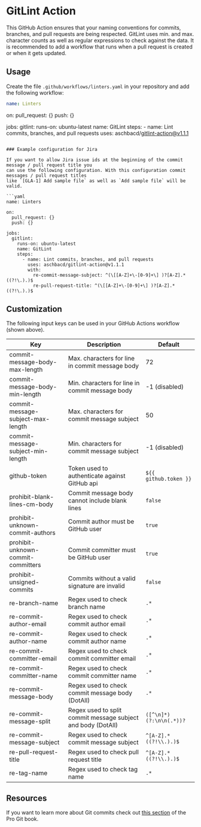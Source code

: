 # GitLint Action

This GitHub Action ensures that your naming conventions for commits, branches, and pull requests
are being respected. GitLint uses min. and max. character counts as well as regular expressions
to check against the data. It is recommended to add a workflow that runs when a pull request is
created or when it gets updated.

## Usage

Create the file `.github/workflows/linters.yaml` in your repository and add the following workflow:

```yaml
name: Linters
```
on:
  pull_request: {}
  push: {}

jobs:
  gitlint:
    runs-on: ubuntu-latest
    name: GitLint
    steps:
      - name: Lint commits, branches, and pull requests
        uses: aschbacd/gitlint-action@v1.1.1
```

### Example configuration for Jira

If you want to allow Jira issue ids at the beginning of the commit message / pull request title you
can use the following configuration. With this configuration commit messages / pull request titles
like `[GLA-1] Add sample file` as well as `Add sample file` will be valid.

```yaml
name: Linters

on:
  pull_request: {}
  push: {}

jobs:
  gitlint:
    runs-on: ubuntu-latest
    name: GitLint
    steps:
      - name: Lint commits, branches, and pull requests
        uses: aschbacd/gitlint-action@v1.1.1
        with:
          re-commit-message-subject: ^(\[[A-Z]+\-[0-9]+\] )?[A-Z].*((?!\.).)$
          re-pull-request-title: ^(\[[A-Z]+\-[0-9]+\] )?[A-Z].*((?!\.).)$
```

## Customization

The following input keys can be used in your GitHub Actions workflow (shown above).

| Key                                | Description                                                  | Default                 |
| ---------------------------------- | ------------------------------------------------------------ | ----------------------- |
| commit-message-body-max-length     | Max. characters for line in commit message body              | 72                      |
| commit-message-body-min-length     | Min. characters for line in commit message body              | -1 (disabled)           |
| commit-message-subject-max-length  | Max. characters for commit message subject                   | 50                      |
| commit-message-subject-min-length  | Min. characters for commit message subject                   | -1 (disabled)           |
| github-token                       | Token used to authenticate against GitHub api                | `${{ github.token }}`   |
| prohibit-blank-lines-cm-body       | Commit message body cannot include blank lines               | `false`                 |
| prohibit-unknown-commit-authors    | Commit author must be GitHub user                            | `true`                  |
| prohibit-unknown-commit-committers | Commit committer must be GitHub user                         | `true`                  |
| prohibit-unsigned-commits          | Commits without a valid signature are invalid                | `false`                 |
| re-branch-name                     | Regex used to check branch name                              | `.*`                    |
| re-commit-author-email             | Regex used to check commit author email                      | `.*`                    |
| re-commit-author-name              | Regex used to check commit author name                       | `.*`                    |
| re-commit-committer-email          | Regex used to check commit committer email                   | `.*`                    |
| re-commit-committer-name           | Regex used to check commit committer name                    | `.*`                    |
| re-commit-message-body             | Regex used to check commit message body (DotAll)             | `.*`                    |
| re-commit-message-split            | Regex used to split commit message subject and body (DotAll) | `([^\n]*)(?:\n\n(.*))?` |
| re-commit-message-subject          | Regex used to check commit message subject                   | `^[A-Z].*((?!\\.).)$`   |
| re-pull-request-title              | Regex used to check pull request title                       | `^[A-Z].*((?!\\.).)$`   |
| re-tag-name                        | Regex used to check tag name                                 | `.*`                    |

## Resources

If you want to learn more about Git commits check out [this section](https://git-scm.com/book/en/v2/Git-Basics-Viewing-the-Commit-History)
of the Pro Git book.
